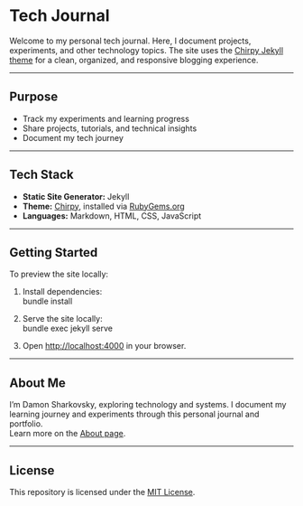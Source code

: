 # Tech Journal

Welcome to my personal tech journal. Here, I document projects, experiments, and other technology topics. The site uses the [Chirpy Jekyll theme](https://github.com/cotes2020/jekyll-theme-chirpy) for a clean, organized, and responsive blogging experience.

---

## Purpose

- Track my experiments and learning progress  
- Share projects, tutorials, and technical insights  
- Document my tech journey

---

## Tech Stack

- **Static Site Generator:** Jekyll  
- **Theme:** [Chirpy](https://github.com/cotes2020/jekyll-theme-chirpy), installed via [RubyGems.org](https://rubygems.org/gems/jekyll-theme-chirpy)  
- **Languages:** Markdown, HTML, CSS, JavaScript  

---

## Getting Started

To preview the site locally:

1. Install dependencies:  
    bundle install

2. Serve the site locally:  
    bundle exec jekyll serve

3. Open [http://localhost:4000](http://localhost:4000) in your browser.

---

## About Me

I’m Damon Sharkovsky, exploring technology and systems. I document my learning journey and experiments through this personal journal and portfolio.  
Learn more on the [About page](https://damonsharkovsky.github.io/about/).

---

## License

This repository is licensed under the [MIT License][mit].

[mit]: https://github.com/cotes2020/chirpy-starter/blob/master/LICENSE
[gem]: https://rubygems.org/gems/jekyll-theme-chirpy
[chirpy]: https://github.com/cotes2020/jekyll